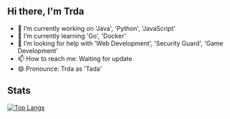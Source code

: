 ## Hi there, I'm Trda

- 🔭 I’m currently working on 'Java', 'Python', 'JavaScript'
- 🌱 I’m currently learning 'Go', 'Docker'
- 🤔 I’m looking for help with 'Web Development', 'Security Guard', 'Game Development'
- 📫 How to reach me: Waiting for update
- 😄 Pronounce: Trda as 'Tada'

## Stats
[![Top Langs](https://github-readme-stats.vercel.app/api/top-langs/?username=Trda092&layout=compact&langs_count=10)](https://github.com/anuraghazra/github-readme-stats)



